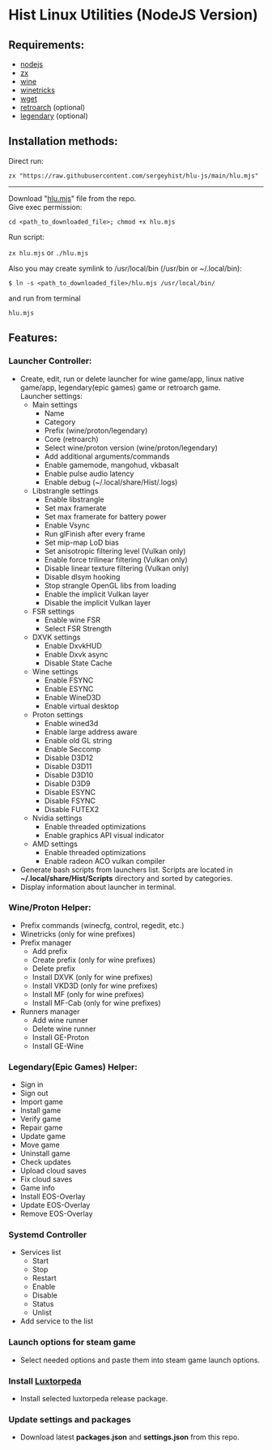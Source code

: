 # Hist Linux Utilities (NodeJS Version)
## Requirements:

- [nodejs](https://nodejs.org/en)
- [zx](https://github.com/google/zx)
- [wine](https://www.winehq.org)
- [winetricks](https://github.com/Winetricks/winetricks)
- [wget](https://www.gnu.org/software/wget)
- [retroarch](https://www.retroarch.com) (optional)
- [legendary](https://github.com/derrod/legendary) (optional)

## Installation methods:

Direct run:

`zx "https://raw.githubusercontent.com/sergeyhist/hlu-js/main/hlu.mjs"`

---

Download "[hlu.mjs](https://raw.githubusercontent.com/sergeyhist/hlu-js/main/dev/hlu.mjs)" file from the repo.  
Give exec permission:

`cd <path_to_downloaded_file>; chmod +x hlu.mjs`

Run script:

`zx hlu.mjs` or `./hlu.mjs`

Also you may create symlink to /usr/local/bin (/usr/bin or ~/.local/bin):

`$ ln -s <path_to_downloaded_file>/hlu.mjs /usr/local/bin/`

and run from terminal

`hlu.mjs`

## Features:
### Launcher Controller:

- Create, edit, run or delete launcher for wine game/app, linux native game/app, legendary(epic games) game or retroarch game.  
  Launcher settings:
  - Main settings
    + Name
    + Category
    + Prefix (wine/proton/legendary)
    + Core (retroarch)
    + Select wine/proton version (wine/proton/legendary)
    + Add additional arguments/commands
    + Enable gamemode, mangohud, vkbasalt
    + Enable pulse audio latency
    + Enable debug (~/.local/share/Hist/.logs)
  - Libstrangle settings
    + Enable libstrangle
    + Set max framerate
    + Set max framerate for battery power
    + Enable Vsync
    + Run glFinish after every frame
    + Set mip-map LoD bias
    + Set anisotropic filtering level (Vulkan only)
    + Enable force trilinear filtering (Vulkan only)
    + Disable linear texture filtering (Vulkan only)
    + Disable dlsym hooking
    + Stop strangle OpenGL libs from loading
    + Enable the implicit Vulkan layer
    + Disable the implicit Vulkan layer
  - FSR settings
    + Enable wine FSR
    + Select FSR Strength
  - DXVK settings
    + Enable DxvkHUD
    + Enable Dxvk async
    + Disable State Cache
  - Wine settings
    + Enable FSYNC
    + Enable ESYNC
    + Enable WineD3D
    + Enable virtual desktop
  - Proton settings
    + Enable wined3d
    + Enable large address aware
    + Enable old GL string
    + Enable Seccomp
    + Disable D3D12
    + Disable D3D11
    + Disable D3D10
    + Disable D3D9
    + Disable ESYNC
    + Disable FSYNC
    + Disable FUTEX2
  - Nvidia settings
    + Enable threaded optimizations
    + Enable graphics API visual indicator
  - AMD settings
    + Enable threaded optimizations
    + Enable radeon ACO vulkan compiler
- Generate bash scripts from launchers list. Scripts are located in **~/.local/share/Hist/Scripts** directory and sorted by categories.
- Display information about launcher in terminal.

### Wine/Proton Helper:

- Prefix commands (winecfg, control, regedit, etc.)
- Winetricks (only for wine prefixes)
- Prefix manager
  + Add prefix
  + Create prefix (only for wine prefixes)
  + Delete prefix
  + Install DXVK (only for wine prefixes)
  + Install VKD3D (only for wine prefixes)
  + Install MF (only for wine prefixes)
  + Install MF-Cab (only for wine prefixes)
- Runners manager
  + Add wine runner
  + Delete wine runner
  + Install GE-Proton
  + Install GE-Wine

### Legendary(Epic Games) Helper:

- Sign in
- Sign out
- Import game
- Install game
- Verify game
- Repair game
- Update game
- Move game
- Uninstall game
- Check updates
- Upload cloud saves
- Fix cloud saves
- Game info
- Install EOS-Overlay
- Update EOS-Overlay
- Remove EOS-Overlay

### Systemd Controller

- Services list
  + Start
  + Stop
  + Restart
  + Enable
  + Disable
  + Status
  + Unlist
- Add service to the list

### Launch options for steam game

- Select needed options and paste them into steam game launch options.

### Install [Luxtorpeda](https://github.com/luxtorpeda-dev/luxtorpeda)

- Install selected luxtorpeda release package.

### Update settings and packages

- Download latest **packages.json** and **settings.json** from this repo.
